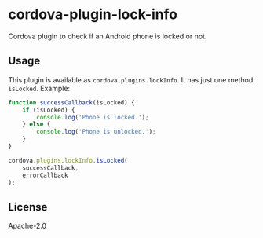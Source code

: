 # cordova-plugin-lock-info

Cordova plugin to check if an Android phone is locked or not.

## Usage

This plugin is available as `cordova.plugins.lockInfo`. It has just one method: `isLocked`. Example:

```js
function successCallback(isLocked) {
    if (isLocked) {
        console.log('Phone is locked.');
    } else {
        console.log('Phone is unlocked.');
    }
}

cordova.plugins.lockInfo.isLocked(
    successCallback,
    errorCallback
);
```

## License

Apache-2.0
